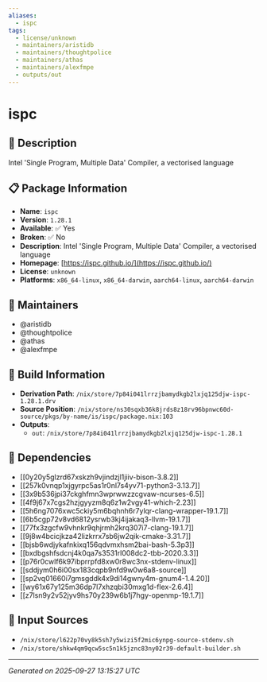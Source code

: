 ```yaml
---
aliases:
  - ispc
tags:
  - license/unknown
  - maintainers/aristidb
  - maintainers/thoughtpolice
  - maintainers/athas
  - maintainers/alexfmpe
  - outputs/out
---
```


# ispc

## 📝 Description

Intel 'Single Program, Multiple Data' Compiler, a vectorised language

## 📋 Package Information

- **Name**: `ispc`
- **Version**: `1.28.1`
- **Available**: ✅ Yes
- **Broken**: ✅ No
- **Description**: Intel 'Single Program, Multiple Data' Compiler, a vectorised language
- **Homepage**: [https://ispc.github.io/](https://ispc.github.io/)
- **License**: `unknown`
- **Platforms**: `x86_64-linux`, `x86_64-darwin`, `aarch64-linux`, `aarch64-darwin`
## 👥 Maintainers

- @aristidb
- @thoughtpolice
- @athas
- @alexfmpe


## 🔧 Build Information

- **Derivation Path**: `/nix/store/7p84i041lrrzjbamydkgb2lxjq125djw-ispc-1.28.1.drv`
- **Source Position**: `/nix/store/ns30sqxb36k8jrds8z18rv96bpnwc60d-source/pkgs/by-name/is/ispc/package.nix:103`
- **Outputs**:
  - `out`:  `/nix/store/7p84i041lrrzjbamydkgb2lxjq125djw-ispc-1.28.1`

## 🔗 Dependencies

- [[0y20y5glzrd67xskzh9vjindzjl1jiiv-bison-3.8.2]]
- [[257k0vnqp1xjgyrpc5as1r0nl7s4yv71-python3-3.13.7]]
- [[3x9b536jpi37ckghfmn3wprwwzzcgvaw-ncurses-6.5]]
- [[4f9j67x7cgs2hzjgyyzm8q6z1w2vgy41-which-2.23]]
- [[5h6ng7076xwc5ckiy5m6bqhnh6r7ylqr-clang-wrapper-19.1.7]]
- [[6b5cgp72v8vd6812ysrwb3kj4ijakaq3-llvm-19.1.7]]
- [[77fx3zgcfw9vhnkr9qhjrmh2krq307i7-clang-19.1.7]]
- [[9j8w4bcicjkza42lizkrrx7sb6jw2qik-cmake-3.31.7]]
- [[bjsb6wdjykafnkixq156qdvmxhsm2bai-bash-5.3p3]]
- [[bxdbgshfsdcnj4k0qa7s3531rl008dc2-tbb-2020.3.3]]
- [[p76r0cwlf6k97ibprrpfd8xw0r8wc3nx-stdenv-linux]]
- [[sddjym0h6i00sx183cqpb9nfd9w0w6a8-source]]
- [[sp2vq01660i7gmsgddk4x9di14gwny4m-gnum4-1.4.20]]
- [[wy61x67y125m36dp7l7xhzqbi30mxg1d-flex-2.6.4]]
- [[z7lsn9y2v52jyv9hs70y239w6b1j7hgy-openmp-19.1.7]]

## 📁 Input Sources

- `/nix/store/l622p70vy8k5sh7y5wizi5f2mic6ynpg-source-stdenv.sh`
- `/nix/store/shkw4qm9qcw5sc5n1k5jznc83ny02r39-default-builder.sh`

---
*Generated on 2025-09-27 13:15:27 UTC*
